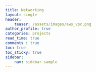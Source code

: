 ```yaml
---
title: Networking
layout: single
header:
    teaser: /assets/images/aws_vpc.png
author_profile: true
categories: projects
read_time: true
comments : true
toc: true
toc_sticky: true
sidebar:
    nav: sidebar-sample
---
```

